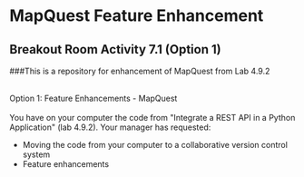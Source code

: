 #  MapQuest Feature Enhancement
## Breakout Room Activity 7.1 (Option 1)
###This is a repository for enhancement of MapQuest from Lab 4.9.2

<br>Option 1: Feature Enhancements - MapQuest</br>
<br>You have on your computer the code from "Integrate a REST API in a Python Application" (lab 4.9.2). Your manager has requested:</br>
* Moving the code from your computer to a collaborative version control system
* Feature enhancements

